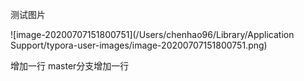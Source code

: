 测试图片

![image-20200707151800751](/Users/chenhao96/Library/Application Support/typora-user-images/image-20200707151800751.png)



增加一行
master分支增加一行
